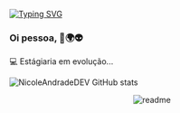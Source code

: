 [![Typing SVG](https://readme-typing-svg.herokuapp.com/?font=Dancing+Script&color=FFFFFF&size=35&center=true&vCenter=true&width=1000&lines=Oiii,+Meu+nome+é+Nicole+Andrade;Eu+tenho+24+anos;Moro+na+cidade+de+Jau,+SP+-+Brasil;Seja+bem+vindo!+:%29)](https://git.io/typing-svg)
### Oi pessoa, 👾🌍👽

:computer: Estágiaria em evolução...

![NicoleAndradeDEV GitHub stats](https://github-readme-stats.vercel.app/api?username=NicoleAndradeDEV&show_icons=true&theme=transparent)

<div align="center">

  ![readme](https://github.com/NicoleAndradeDEV/NicoleAndradeDEV/assets/144156077/c14afd9a-b566-4927-b18a-d3076880b8fc)

</div>


